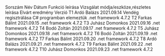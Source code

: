 Sorszám	Név	Dátum	Funkció leírása	Vizsgálat módja/eszköze,részletes leírása	Elvárt eredmény	Verzió
T1	Ardó Balázs	2021.09.14	Vendég regisztrálása	C# programban elemeztük		.net framework 4.7.2
T2	Farkas Bálint	2021.09.15				.net framework 4.7.2
T3	Juhász Domonkos	2021.09.16				.net framework 4.7.2
T4	Bodó Zoltán	2021.09.17				.net framework 4.7.2
T5	Juhász Domonkos	2021.09.18				.net framework 4.7.2
T6	Bodó Zoltán	2021.09.19				.net framework 4.7.2
T7	Farkas Bálint	2021.09.20				.net framework 4.7.2
T8	Ardó Balázs	2021.09.21				.net framework 4.7.2
T9	Farkas Bálint	2021.09.22				.net framework 4.7.2
T10	Juhász Domonkos	2021.09.23				.net framework 4.7.2
